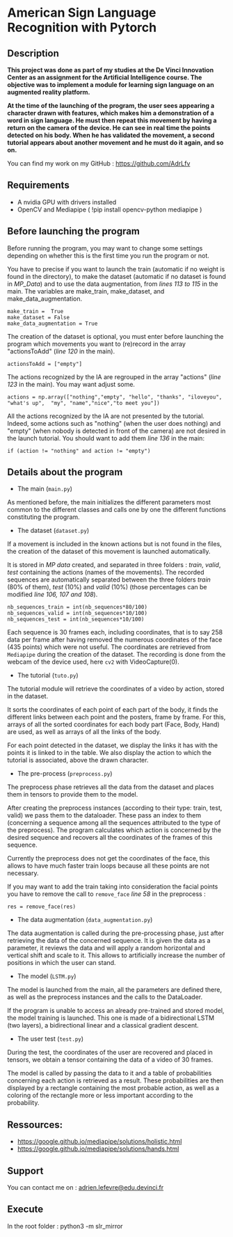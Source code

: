# American Sign Language Recognition with Pytorch

## Description

**This project was done as part of my studies at the De Vinci Innovation Center as an assignment for the Artificial Intelligence course. The objective was to implement a module for learning sign language on an augmented reality platform.** 

**At the time of the launching of the program, the user sees appearing a character drawn with features, which makes him a demonstration of a word in sign language. He must then repeat this movement by having a return on the camera of the device. He can see in real time the points detected on his body. When he has validated the movement, a second tutorial appears about another movement and he must do it again, and so on.**

You can find my work on my GitHub : https://github.com/AdrLfv

## Requirements

- A nvidia GPU with drivers installed
- OpenCV and Mediapipe ( !pip install opencv-python mediapipe )

## Before launching the program

Before running the program, you may want to change some settings depending on whether this is the first time you run the program or not.

You have to precise if you want to launch the train (automatic if no weight is found in the directory), to make the dataset (automatic if no dataset is found in *MP_Data*) and to use the data augmentation, from *lines 113 to 115* in the main. The variables are make_train, make_dataset, and make_data_augmentation.

    make_train =  True
    make_dataset = False
    make_data_augmentation = True

The creation of the dataset is optional, you must enter before launching the program which movements you want to (re)record in the array "actionsToAdd" (*line 120* in the main). 

    actionsToAdd = ["empty"]

The actions recognized by the IA are regrouped in the array "actions" (*line 123* in the main). You may want adjust some.

    actions = np.array(["nothing","empty", "hello", "thanks", "iloveyou", "what's up",  "my", "name","nice","to meet you"])


All the actions recognized by the IA are not presented by the tutorial. Indeed, some actions such as "nothing" (when the user does nothing) and "empty" (when nobody is detected in front of the camera) are not desired in the launch tutorial. You should want to add them *line 136* in the main: 
    
    if (action != "nothing" and action != "empty")

## Details about the program

* The main (`main.py`)

As mentioned before, the main initializes the different parameters most common to the different classes and calls one by one the different functions constituting the program.

* The dataset (`dataset.py`)


If a movement is included in the known actions but is not found in the files, the creation of the dataset of this movement is launched automatically.

It is stored in *MP data* created, and separated in three folders : *train*, *valid*, *test* containing the actions (names of the movements). The recorded sequences are automatically separated between the three folders *train* (80\% of them), *test* (10\%) and *valid* (10\%) (those percentages can be modified *line 106, 107 and 108*).

    nb_sequences_train = int(nb_sequences*80/100)
    nb_sequences_valid = int(nb_sequences*10/100)
    nb_sequences_test = int(nb_sequences*10/100)
    
Each sequence is 30 frames each, including coordinates, that is to say 258 data per frame after having removed the numerous coordinates of the face (435 points) which were not useful.
The coordinates are retrieved from `Mediapipe` during the creation of the dataset.
The recording is done from the webcam of the device used, here `cv2` with VideoCapture(0). 

*  The tutorial (`tuto.py`)

The tutorial module will retrieve the coordinates of a video by action, stored in the dataset. 

It sorts the coordinates of each point of each part of the body, it finds the different links between each point and the posters, frame by frame. 
For this, arrays of all the sorted coordinates for each body part (Face, Body, Hand) are used, as well as arrays of all the links of the body.

For each point detected in the dataset, we display the links it has with the points it is linked to in the table.
We also display the action to which the tutorial is associated, above the drawn character.

* The pre-process (`preprocess.py`)
    
The preprocess phase retrieves all the data from the dataset and places them in tensors to provide them to the model. 
    
After creating the preprocess instances (according to their type: train, test, valid) we pass them to the dataloader. These pass an index to them (concerning a sequence among all the sequences attributed to the type of the preprocess). The program calculates which action is concerned by the desired sequence and recovers all the coordinates of the frames of this sequence.
    
Currently the preprocess does not get the coordinates of the face, this allows to have much faster train loops because all these points are not necessary.

If you may want to add the train taking into consideration the facial points you have to remove the call to `remove_face` *line 58* in the preprocess :

    res = remove_face(res)
    
* The data augmentation (`data_augmentation.py`)
    
The data augmentation is called during the pre-processing phase, just after retrieving the data of the concerned sequence. It is given the data as a parameter, it reviews the data and will apply a random horizontal and vertical shift and scale to it. This allows to artificially increase the number of positions in which the user can stand.
    
* The model (`LSTM.py`)

The model is launched from the main, all the parameters are defined there, as well as the preprocess instances and the calls to the DataLoader. 
    
If the program is unable to access an already pre-trained and stored model, the model training is launched. 
This one is made of a bidirectional LSTM (two layers), a bidirectional linear and a classical gradient descent.
    
    
* The user test (`test.py`)

During the test, the coordinates of the user are recovered and placed in tensors, we obtain a tensor containing the data of a video of 30 frames. 
    
The model is called by passing the data to it and a table of probabilities concerning each action is retrieved as a result. 
These probabilities are then displayed by a rectangle containing the most probable action, as well as a coloring of the rectangle more or less important according to the probability.

## Ressources:

- https://google.github.io/mediapipe/solutions/holistic.html
- https://google.github.io/mediapipe/solutions/hands.html

## Support

You can contact me on : adrien.lefevre@edu.devinci.fr

## Execute

In the root folder : python3 -m slr_mirror
